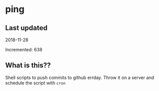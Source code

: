 # ping

## Last updated
2018-11-28

Incremented: 638

## What is this??
Shell scripts to push commits to github errday. Throw it on a server and schedule the script with `cron`
